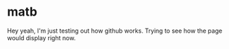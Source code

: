 # matb
Hey yeah, I'm just testing out how github works. Trying to see how the page would display right now.
